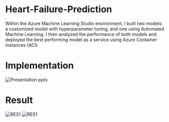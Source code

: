 # Heart-Failure-Prediction
Within the Azure Machine Learning Studio environment, I built two models: a customized model with hyperparameter tuning, and one using Automated Machine Learning. I then analyzed the performance of both models and deployed the best performing model as a service using Azure Container Instances (ACI).
# Implementation
![Presentation pptx](https://github.com/SyedaSarah18/Heart-Failure-Prediction/assets/54178904/dc6b3099-f9ad-47a9-a593-df605550c4f3)
# Result
![RES1](https://github.com/SyedaSarah18/Heart-Failure-Prediction/assets/54178904/3fb82d4f-bda3-49b0-8d01-37d86a654a38)
![RES1](https://github.com/SyedaSarah18/Heart-Failure-Prediction/assets/54178904/844b1e4b-2485-45d0-988c-2e7cd1d17d7d)
